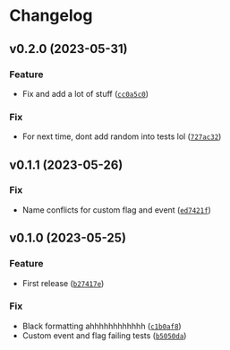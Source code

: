 # Changelog

<!--next-version-placeholder-->

## v0.2.0 (2023-05-31)
### Feature

* Fix and add a lot of stuff ([`cc0a5c0`](https://github.com/reapermc/crankshaft/commit/cc0a5c0beb1a8f89ef8ceafd74db79b44fd838f3))

### Fix

* For next time, dont add random into tests lol ([`727ac32`](https://github.com/reapermc/crankshaft/commit/727ac324859a478ebeb1592f7f573fe33f053bd3))

## v0.1.1 (2023-05-26)
### Fix
* Name conflicts for custom flag and event ([`ed7421f`](https://github.com/reapermc/crankshaft/commit/ed7421f1d5e00364be0b0c177ba86ff421b74796))

## v0.1.0 (2023-05-25)
### Feature
* First release ([`b27417e`](https://github.com/reapermc/crankshaft/commit/b27417eb5b63e08a0e77b7c7d6e7fbd5146eb194))

### Fix
* Black formatting ahhhhhhhhhhhh ([`c1b0af8`](https://github.com/reapermc/crankshaft/commit/c1b0af8a7140d71fa1151f944f778d59d9819d7f))
* Custom event and flag failing tests ([`b5050da`](https://github.com/reapermc/crankshaft/commit/b5050da01ece8c392a2ca1e1451a9461d2cb1899))
